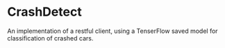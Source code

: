 # CrashDetect
An implementation of a restful client, using a TenserFlow saved model for classification of crashed cars.
